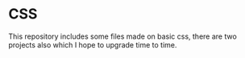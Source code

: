 # CSS
This repository includes some files made on basic css,
there are two projects also which I hope to upgrade time to time.
